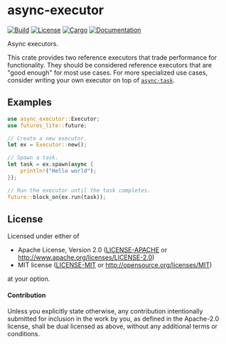 # async-executor

[![Build](https://github.com/smol-rs/async-executor/workflows/Build%20and%20test/badge.svg)](
https://github.com/smol-rs/async-executor/actions)
[![License](https://img.shields.io/badge/license-Apache--2.0_OR_MIT-blue.svg)](
https://github.com/smol-rs/async-executor)
[![Cargo](https://img.shields.io/crates/v/async-executor.svg)](
https://crates.io/crates/async-executor)
[![Documentation](https://docs.rs/async-executor/badge.svg)](
https://docs.rs/async-executor)

Async executors.

This crate provides two reference executors that trade performance for
functionality. They should be considered reference executors that are "good
enough" for most use cases. For more specialized use cases, consider writing
your own executor on top of [`async-task`].

[`async-task`]: https://crates.io/crates/async-task

## Examples

```rust
use async_executor::Executor;
use futures_lite::future;

// Create a new executor.
let ex = Executor::new();

// Spawn a task.
let task = ex.spawn(async {
    println!("Hello world");
});

// Run the executor until the task completes.
future::block_on(ex.run(task));
```

## License

Licensed under either of

 * Apache License, Version 2.0 ([LICENSE-APACHE](LICENSE-APACHE) or http://www.apache.org/licenses/LICENSE-2.0)
 * MIT license ([LICENSE-MIT](LICENSE-MIT) or http://opensource.org/licenses/MIT)

at your option.

#### Contribution

Unless you explicitly state otherwise, any contribution intentionally submitted
for inclusion in the work by you, as defined in the Apache-2.0 license, shall be
dual licensed as above, without any additional terms or conditions.
